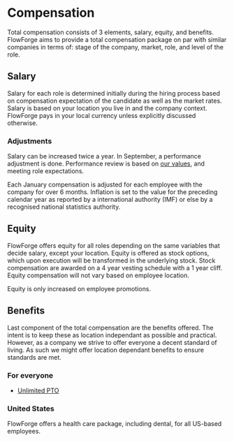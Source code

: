 # Compensation

Total compensation consists of 3 elements, salary, equity, and benefits.
FlowForge aims to provide a total compensation package on par with similar
companies in terms of: stage of the company, market, role, and level of the role.

## Salary

Salary for each role is determined initially during the hiring process based
on compensation expectation of the candidate as well as the market rates. Salary
is based on your location you live in and the company context. FlowForge pays in
your local currency unless explicitly discussed otherwise.

### Adjustments

Salary can be increased twice a year. In September, a performance adjustment is
done. Performance review is based on [our values](../company#values), and
meeting role expectations.

Each January compensation is adjusted for each employee with the company for
over 6 months. Inflation is set to the value for the preceding calendar year as
reported by a international authority (IMF) or else by a recognised national
statistics authority.

## Equity

FlowForge offers equity for all roles depending on the same variables that decide
salary, except your location. Equity is offered as stock options, which upon
execution will be transformed in the underlying stock. Stock compensation are
awarded on a 4 year vesting schedule with a 1 year cliff. Equity compensation
will not vary based on employee location.

Equity is only increased on employee promotions.

## Benefits

Last component of the total compensation are the benefits offered. The intent is
to keep these as location independant as possible and practical. However, as a
company we strive to offer everyone a decent standard of living. As such we might
offer location dependant benefits to ensure standards are met.

### For everyone

- [Unlimited PTO](./index.md#vacation-policy)

### United States

FlowForge offers a health care package, including dental, for all US-based
employees.
